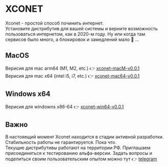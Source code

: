 # XCONET
Xconet - простой способ починить интернет.  
Установите дистрибутив для вашей системы и верните возможность пользоваться интернетом, как в 2020-м году. Ну или когда там сервисов было много, а блокировок и замедлений мало 🤔 ...

## MacOS  
Верисия для mac arm64 (M1, M2, etc.) 👉 [xconet-macM-v0.0.1](https://github.com/DH9GMB/xconet-apps/releases)  
Верисия для mac x64 (intel i5, i7, etc.) 👉 [xconet-mac64-v0.0.1](https://github.com/DH9GMB/xconet-apps/releases)

## Windows x64
Верисия для windowns x86-64 👉 [xconet-win64-v0.0.1](https://github.com/DH9GMB/xconet-apps/releases)

## Важно  
В настояещий момент Xconet находится в стадии активной разработки. Стабильность работы не гарантируется. Пока что.  
Текущие дистрибутивы работают на территории РФ. Приглашаем присоединиться к тестированию альфа-версии. Задать вопросы и поделиться своим пользовательским опытом можно тут 👉 [telegram](https://t.me/BalefireDetect)
